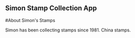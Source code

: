 Simon Stamp Collection App 
---

#About Simon's Stamps

Simon has been collecting stamps since 1981. China stamps. 
